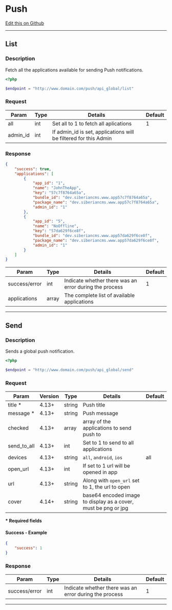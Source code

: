 # Push

[Edit this on Github](https://github.com/Xtraball/SiberianCMS-Doc/edit/master/docs/api/push.md)

---

## List

### Description

Fetch all the applications available for sending Push notifications.

```php
<?php

$endpoint = "http://www.domain.com/push/api_global/list"
```

### Request

Param|Type|Details|Default
-----|----|-------|-------
all|int|Set all to 1 to fetch all aplications|1
admin_id|int|If admin_id is set, applications will be filtered for this Admin|

### Response

```json
{
    "success": true,
    "applications": [
        {
            "app_id": "1",
            "name": "JohnTheApp",
            "key": "57c7f8764a65a",
            "bundle_id": "dev.siberiancms.www.app57c7f8764a65a",
            "package_name": "dev.siberiancms.www.app57c7f8764a65a",
            "admin_id": "1"
        },
        {
            "app_id": "5",
            "name": "NoOffline",
            "key": "57da629f6ce8f",
            "bundle_id": "dev.siberiancms.www.app57da629f6ce8f",
            "package_name": "dev.siberiancms.www.app57da629f6ce8f",
            "admin_id": "1"
        }
    ]
}
```

Param|Type|Details|Default
-----|----|-------|-------
success/error|int|Indicate whether there was an error during the process|1
applications|array|The complete list of available applications|

---

## Send

### Description

Sends a global push notification.

```php
<?php

$endpoint = "http://www.domain.com/push/api_global/send"
```

### Request

Param|Version|Type|Details|Default
-----|-------|----|-------|-------
title *|4.13+|string|Push title|
message *|4.13+|string|Push message|
checked|4.13+|array|array of the applications to send push to|
send_to_all|4.13+|int|Set to 1 to send to all applications|
devices|4.13+|string|`all`, `android`, `ios`|all
open_url|4.13+|int|If set to 1 url will be opened in app|
url|4.13+|string|Along with `open_url` set to 1, the url to open|
cover|4.14+|string|base64 encoded image to display as a cover, must be png or jpg|

**\* Required fields**

#### Success - Example

```json
{
    "success": 1
}
```

### Response

Param|Type|Details|Default
-----|----|-------|-------
success/error|int|Indicate whether there was an error during the process|1

---
